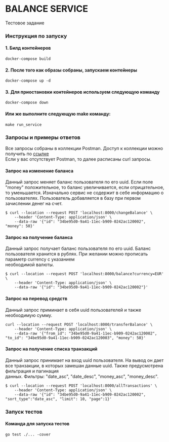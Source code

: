 # BALANCE SERVICE

Тестовое задание

### Инструкция по запуску

#### 1. Билд контейнеров
```
docker-compose build
```

#### 2. После того как образы собраны, запускаем контейнеры
```
docker-compose up -d
```


#### 3. Для приостановки контейнеров используем следующую команду
```
docker-compose down
```

#### Или же выполните следующую make команду:
```
make run_service
```


### Запросы и примеры ответов
Все запросы собраны в коллекции Postman. Доступ к коллекции можно получить по [ссылке](https://www.getpostman.com/collections/7e29a2b327292090f9b5 "Ссылка на postman коллекцию")   
Если у вас отсутствует Postman, то далее расписаны curl запросы.


#### Запрос на изменение баланса
Данный запрос меняет баланс пользователя по его uuid. Если поле "money" положительное, то баланс увеличивается, если отрицательное, то уменьшается.
Изначально сервис не содержит в себе информацию о пользователях. Пользователь добавляется в базу при первом зачислении денег на счет.
```
$ curl --location --request POST 'localhost:8000/changeBalance' \
    --header 'Content-Type: application/json' \
    --data-raw '{"id": "34be95d0-9a41-11ec-b909-0242ac120002", "money": 50}'
```  
#### Запрос на получение баланса
Данный запрос получает баланс пользователя по его uuid. Баланс пользователя хранится в рублях. При желании можно прописать параметр currency с указанием   
необходимой валюты.
```
$ curl --location --request POST 'localhost:8000/balance?currency=EUR' \
    --header 'Content-Type: application/json' \
    --data-raw '{"id": "34be95d0-9a41-11ec-b909-0242ac120002"}'
```

#### Запрос на перевод средств
Данный запрос приминает в себя uuid пользователей и также необходимую сумму.
```
curl --location --request POST 'localhost:8000/transferBalance' \
    --header 'Content-Type: application/json' \
    --data-raw '{"from_id": "34be95d0-9a41-11ec-b909-0242ac120002", "to_id": "34be95d0-9a41-11ec-b909-0242ac120003", "money": 50}'
```

#### Запрос на получение списка транзакций
Данный запрос принимает на вход uuid пользователя. На вывод он дает все транзакции, в которых замешан данные uuid. Также предусмотрена фильтрация и пагинация   
данных. Фильтры: "date_asc", "date_desc", "money_asc", "money_desc".
```
$ curl --location --request POST 'localhost:8000/allTransactions' \
    --header 'Content-Type: application/json' \
    --data-raw '{"id": "34be95d0-9a41-11ec-b909-0242ac120002", "sort_type":"date_asc", "limit": 10, "page":1}'
```
### Запуск тестов

#### Команда для запуска тестов
```
go test ./... -cover
```
